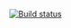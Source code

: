 [![Build status](https://ci.appveyor.com/api/projects/status/6qu4937xl0pc7tbh?svg=true)](https://ci.appveyor.com/project/Mameshev89/transfermoney)